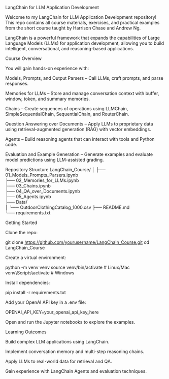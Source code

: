 LangChain for LLM Application Development

Welcome to my LangChain for LLM Application Development repository! This repo contains all course materials, exercises, and practical examples from the short course taught by Harrison Chase and Andrew Ng.

LangChain is a powerful framework that expands the capabilities of Large Language Models (LLMs) for application development, allowing you to build intelligent, conversational, and reasoning-based applications.

Course Overview

You will gain hands-on experience with:

Models, Prompts, and Output Parsers – Call LLMs, craft prompts, and parse responses.

Memories for LLMs – Store and manage conversation context with buffer, window, token, and summary memories.

Chains – Create sequences of operations using LLMChain, SimpleSequentialChain, SequentialChain, and RouterChain.

Question Answering over Documents – Apply LLMs to proprietary data using retrieval-augmented generation (RAG) with vector embeddings.

Agents – Build reasoning agents that can interact with tools and Python code.

Evaluation and Example Generation – Generate examples and evaluate model predictions using LLM-assisted grading.

Repository Structure
LangChain_Course/
│
├── 01_Models_Prompts_Parsers.ipynb         
├── 02_Memories_for_LLMs.ipynb             
├── 03_Chains.ipynb                         
├── 04_QA_over_Documents.ipynb              
├── 05_Agents.ipynb                         
├── Data/                                   
│   └── OutdoorClothingCatalog_1000.csv
├── README.md                               
└── requirements.txt                        

Getting Started

Clone the repo:

git clone https://github.com/yourusername/LangChain_Course.git
cd LangChain_Course


Create a virtual environment:

python -m venv venv
source venv/bin/activate      # Linux/Mac
venv\Scripts\activate         # Windows


Install dependencies:

pip install -r requirements.txt


Add your OpenAI API key in a .env file:

OPENAI_API_KEY=your_openai_api_key_here


Open and run the Jupyter notebooks to explore the examples.

Learning Outcomes

Build complex LLM applications using LangChain.

Implement conversation memory and multi-step reasoning chains.

Apply LLMs to real-world data for retrieval and QA.

Gain experience with LangChain Agents and evaluation techniques.
